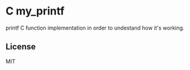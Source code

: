 # C my_printf
printf C function implementation in order to undestand how it's working.

License
----

MIT
